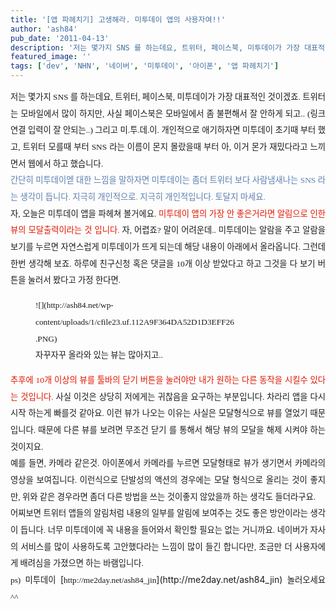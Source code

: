 ```yaml
---
title: '[앱 파헤치기] 고생해라. 미투데이 앱의 사용자여!!'
author: 'ash84'
pub_date: '2011-04-13'
description: '저는 몇가지 SNS 를 하는데요, 트위터, 페이스북, 미투데이가 가장 대표적인 것이겠죠. 트위터는 모바일에서 많이 하지만, 사실 페이스북은 모바일에서 좀 불편해서 잘 안하게 되고.. (링크 연결 입력이 잘 안되는..) 그리고 미.투.데.이. 개인적으로 애기하자면 미투데이 초기때 부터 했고, 트위터 모를때 부터 SN'
featured_image: ''
tags: ['dev', 'NHN', '네이버', '미투데이', '아이폰', '앱 파헤치기']
---
```



<div><div style="text-align: justify; line-height: 2; "><span style="font-size: 10pt; "><span style="font-family: Dotum; ">저는 몇가지 SNS 를 하는데요, 트위터, 페이스북, 미투데이가 가장 대표적인 것이겠죠. 트위터는 모바일에서 많이 하지만, 사실 페이스북은 모바일에서 좀 불편해서 잘 안하게 되고.. (링크 연결 입력이 잘 안되는..) 그리고 미.투.데.이. 개인적으로 애기하자면 미투데이 초기때 부터 했고, 트위터 모를때 부터 SNS 라는 이름이 몬지 몰랐을때 부터 아, 이거 몬가 재밌다라고 느끼면서 웹에서 하고 했습니다. </span></span></div><div style="text-align: justify;"><span class="Apple-style-span" style="line-height: 24px;">  
</span></div></div><div><span class="Apple-style-span" style="line-height: 2;"><div style="text-align: justify;"><span style="font-size: 10pt; "><span style="font-family: Dotum; "><font class="Apple-style-span" color="#5C7FB0">간단히 미투데이엗 대한 느낌을 말하자면 미투데이는 좀더 트위터 보다 사람냄새나는 SNS 라는 생각이 듭니다. 지극히 개인적으로. 지극히 개인적입니다. 토달지 마세요. </font></span></span></div></span><div style="text-align: justify;"></div><span class="Apple-style-span" style="line-height: 2;"><div style="text-align: justify;"><span style="font-size: 10pt; "><span style="font-family: Dotum; ">자, 오늘은 미투데이 앱을 파헤쳐 볼거에요. <font class="Apple-style-span" color="#E31600">미투데이 앱의 가장 안 좋은거라면 알림으로 인한 뷰의 모달출력이라는 것 입니다.</font> 자, 어렵죠? 말이 어려운데.. 미투데이는 알람을 주고 알람을 보기를 누르면 자연스럽게 미투데이가 뜨게 되는데 해당 내용이 아래에서 올라옵니다. 그런데 한번 생각해 보죠. 하루에 친구신청 혹은 댓글을 10개 이상 받았다고 하고 그것을 다 보기 버튼을 눌러서 봤다고 가정 한다면. </span></span></div></span>

<div style="text-align: justify;"></div><div style="text-align: justify;"></div><span class="Apple-style-span" style="line-height: 2;"><span style="font-size: 10pt; "><span style="font-family: Dotum; "><figure class="wp-caption aligncenter" style="width: 320px">![](http://ash84.net/wp-content/uploads/1/cfile23.uf.112A9F364DA52D1D3EFF26.PNG)<figcaption class="wp-caption-text">자꾸자꾸 올라와 있는 뷰는 많아지고..  
</figcaption></figure></span></span></span>

<div style="text-align: justify;"></div><div style="text-align: justify;"></div><span class="Apple-style-span" style="line-height: 2;"><div style="text-align: justify;"><span style="font-size: 10pt; "><span style="font-family: Dotum; "><font class="Apple-style-span" color="#E31600">추후에 10개 이상의 뷰를 툴바의 닫기 버튼을 눌러야만 내가 원하는 다른 동작을 시킬수 있다는 것입니다.</font> 사실 이것은 상당히 저에게는 귀찮음을 요구하는 부분입니다. 차라리 앱을 다시시작 하는게 빠를것 같아요. 이런 뷰가 나오는 이유는 사실은 모달형식으로 뷰를 열었기 때문입니다. 때문에 다른 뷰를 보려면 무조건 닫기 를 통해서 해당 뷰의 모달을 해제 시켜야 하는 것이지요. </span></span></div></span>

<div style="text-align: justify;"></div><span class="Apple-style-span" style="line-height: 2;"><div style="text-align: justify;"><span style="font-size: 10pt; "><span style="font-family: Dotum; ">예를 들면, 카메라 같은것. 아이폰에서 카메라를 누르면 모달형태로 뷰가 생기면서 카메라의 영상을 보여집니다. 이런식으로 단발성의 액션의 경우에는 모달 형식으로 올리는 것이 좋지만, 위와 같은 경우라면 좀더 다른 방법을 쓰는 것이좋지 않았을까 하는 생각도 들더라구요. </span></span></div></span>

<div style="text-align: justify;"></div><span class="Apple-style-span" style="line-height: 2;"><div style="text-align: justify;"><span style="font-size: 10pt; "><span style="font-family: Dotum; ">어찌보면 트위터 앱들의 알림처럼 내용의 일부를 알림에 보여주는 것도 좋은 방안이라는 생각이 듭니다. 너무 미투데이에 꼭 내용을 들어와서 확인할 필요는 없는 거니까요. 네이버가 자사의 서비스를 많이 사용하도록 고안했다라는 느낌이 많이 들긴 합니다만, 조금만 더 사용자에게 배려심을 가졌으면 하는 바램입니다. </span></span></div></span>

<div style="text-align: justify;"></div><span class="Apple-style-span" style="line-height: 2;"><div style="text-align: justify;"><span class="Apple-style-span" style="line-height: 18px; "><span class="Apple-style-span" style="line-height: 2;"><span style="font-size: 10pt; "><span style="font-family: Dotum; ">ps) 미투데이 </span></span></span>[<span style="font-size: 10pt; "><span style="font-family: Dotum; ">http://me2day.net/ash84_jin</span></span>](http://me2day.net/ash84_jin)<span class="Apple-style-span" style="line-height: 2;"><span style="font-size: 10pt; "><span style="font-family: Dotum; "> 놀러오세요^^ </span></span></span></span></div></span>

<div style="text-align: justify;"></div><div style="text-align: justify;"></div><div style="text-align: justify;"></div></div>

